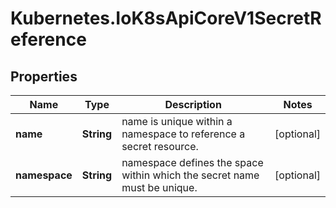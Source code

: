 # Kubernetes.IoK8sApiCoreV1SecretReference

## Properties

Name | Type | Description | Notes
------------ | ------------- | ------------- | -------------
**name** | **String** | name is unique within a namespace to reference a secret resource. | [optional] 
**namespace** | **String** | namespace defines the space within which the secret name must be unique. | [optional] 


